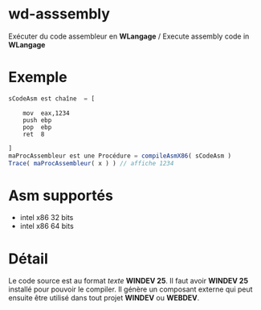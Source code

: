 # wd-asssembly
Exécuter du code assembleur en **WLangage** / Execute assembly code in **WLangage**

# Exemple
```javascript
sCodeAsm est chaîne  = [
```
```Assembly
	mov  eax,1234
	push ebp
	pop  ebp 
	ret  8
```
```javascript
]
maProcAssembleur est une Procédure = compileAsmX86( sCodeAsm )
Trace( maProcAssembleur( x ) ) // affiche 1234 
```

# Asm supportés
- intel x86 32 bits
- intel x86 64 bits

# Détail
Le code source est au format *texte* **WINDEV 25**.
Il faut avoir **WINDEV 25** installé pour pouvoir le compiler.
Il génère un composant externe qui peut ensuite être utilisé dans tout projet **WINDEV** ou **WEBDEV**.
